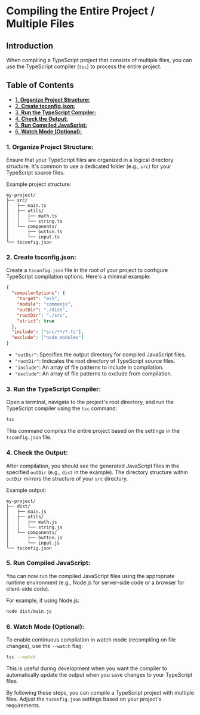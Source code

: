 # Compiling the Entire Project / Multiple Files

## Introduction

When compiling a TypeScript project that consists of multiple files, you can use the TypeScript compiler (`tsc`) to process the entire project. 

## Table of Contents

- [1. **Organize Project Structure:**](#1-organize-project-structure)
- [2. **Create tsconfig.json:**](#2-create-tsconfigjson)
- [3. **Run the TypeScript Compiler:**](#3-run-the-typescript-compiler)
- [4. **Check the Output:**](#4-check-the-output)
- [5. **Run Compiled JavaScript:**](#5-run-compiled-javascript)
- [6. **Watch Mode (Optional):**](#6-watch-mode-optional)


### 1. **Organize Project Structure:**

Ensure that your TypeScript files are organized in a logical directory structure. It's common to use a dedicated folder (e.g., `src`) for your TypeScript source files.

Example project structure:

```
my-project/
├── src/
│   ├── main.ts
│   ├── utils/
│   │   ├── math.ts
│   │   └── string.ts
│   └── components/
│       ├── button.ts
│       └── input.ts
└── tsconfig.json
```

### 2. **Create tsconfig.json:**

Create a `tsconfig.json` file in the root of your project to configure TypeScript compilation options. Here's a minimal example:

```json
{
  "compilerOptions": {
    "target": "es5",
    "module": "commonjs",
    "outDir": "./dist",
    "rootDir": "./src",
    "strict": true
  },
  "include": ["src/**/*.ts"],
  "exclude": ["node_modules"]
}
```

- `"outDir"`: Specifies the output directory for compiled JavaScript files.
- `"rootDir"`: Indicates the root directory of TypeScript source files.
- `"include"`: An array of file patterns to include in compilation.
- `"exclude"`: An array of file patterns to exclude from compilation.

### 3. **Run the TypeScript Compiler:**

Open a terminal, navigate to the project's root directory, and run the TypeScript compiler using the `tsc` command:

```bash
tsc
```

This command compiles the entire project based on the settings in the `tsconfig.json` file.

### 4. **Check the Output:**

After compilation, you should see the generated JavaScript files in the specified `outDir` (e.g., `dist` in the example). The directory structure within `outDir` mirrors the structure of your `src` directory.

Example output:

```
my-project/
├── dist/
│   ├── main.js
│   ├── utils/
│   │   ├── math.js
│   │   └── string.js
│   └── components/
│       ├── button.js
│       └── input.js
└── tsconfig.json
```

### 5. **Run Compiled JavaScript:**

You can now run the compiled JavaScript files using the appropriate runtime environment (e.g., Node.js for server-side code or a browser for client-side code).

For example, if using Node.js:

```bash
node dist/main.js
```

### 6. **Watch Mode (Optional):**

To enable continuous compilation in watch mode (recompiling on file changes), use the `--watch` flag:

```bash
tsc --watch
```

This is useful during development when you want the compiler to automatically update the output when you save changes to your TypeScript files.

By following these steps, you can compile a TypeScript project with multiple files. Adjust the `tsconfig.json` settings based on your project's requirements.